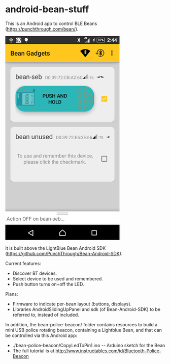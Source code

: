 # android-bean-stuff

This is an Android app to control BLE Beans (https://punchthrough.com/bean/).

![Screenshot](./screenshot.png)

It is built above the LightBlue Bean Android SDK (https://github.com/PunchThrough/Bean-Android-SDK).

Current features:
* Discover BT devices.
* Select device to be used and remembered.
* Push button turns on+off the LED.

Plans:
* Firmware to indicate per-bean layout (buttons, displays).
* Libraries AndroidSlidingUpPanel and sdk (of Bean-Android-SDK) to be referred to, instead of included.

In addition, the bean-police-beacon/ folder contains resources to
build a mini USB police rotating beacon, containing a Lightblue Bean,
and that can be controlled via this Android app:
* ./bean-police-beacon/CopyLedToPin1.ino -- Arduino sketch for the Bean
* The full tutorial is at http://www.instructables.com/id/Bluetooth-Police-Beacon
